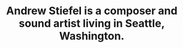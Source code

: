 ---
layout: default
title: Andrew Stiefel is a composer and sound artist living in Seattle, Washington.
summary: This is a short summary for the homepage.
permalink: /
---